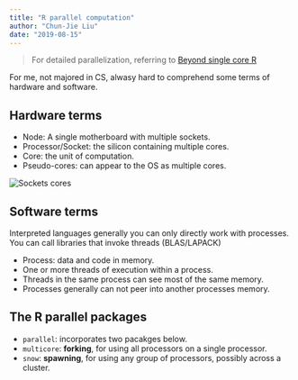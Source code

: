 ```yaml
---
title: "R parallel computation"
author: "Chun-Jie Liu"
date: "2019-08-15"
---
```


> For detailed parallelization, referring to [Beyond single core R](https://github.com/ljdursi/beyond-single-core-R)

For me, not majored in CS, alwasy hard to comprehend some terms of hardware and software.

## Hardware terms

- Node: A single motherboard with multiple sockets.
- Processor/Socket: the silicon containing multiple cores.
- Core: the unit of computation.
- Pseudo-cores: can appear to the OS as multiple cores.

![Sockets cores](./img/r-parallel/sockets-cores.png)

## Software terms

Interpreted languages generally you can only directly work with processes. You can call libraries that invoke threads (BLAS/LAPACK)

- Process: data and code in memory.
- One or more threads of execution within a process.
- Threads in the same process can see most of the same memory.
- Processes generally can not peer into another processes memory.

## The R parallel packages

- `parallel`: incorporates two pacakges below.
- `multicore`: **forking**, for using all processors on a single processor.
- `snow`: **spawning**, for using any group of processors, possibly across a cluster.
